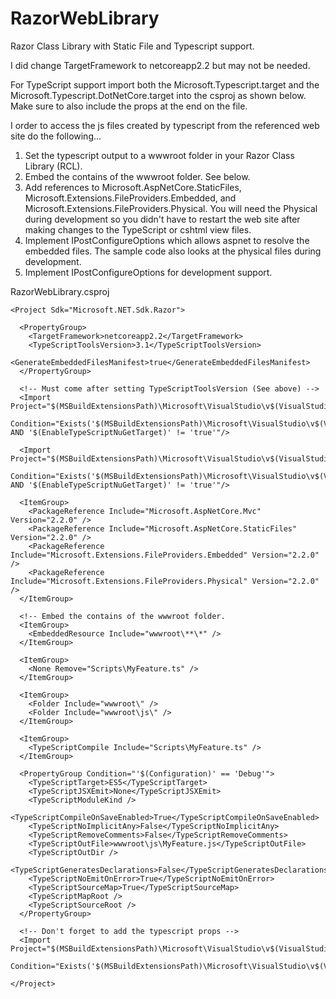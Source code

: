 # RazorWebLibrary
Razor Class Library with Static File and Typescript support.

I did change TargetFramework to netcoreapp2.2 but may not be needed. 

For TypeScript support import both the Microsoft.Typescript.target and the Microsoft.Typescript.DotNetCore.target into the csproj as shown
below. Make sure to also include the props at the end on the file.

I order to access the js files created by typescript from the referenced web site do the following...

1. Set the typescript output to a wwwroot folder in your Razor Class Library (RCL).
2. Embed the contains of the wwwroot folder. See below.
3. Add references to Microsoft.AspNetCore.StaticFiles, Microsoft.Extensions.FileProviders.Embedded, 
   and Microsoft.Extensions.FileProviders.Physical. You will need the Physical during development so you didn't have to restart the 
   web site after making changes to the TypeScript or cshtml view files.
4. Implement IPostConfigureOptions<StaticFileOptions> which allows aspnet to resolve the embedded files. The sample code 
   also looks at the physical files during development.
5. Implement IPostConfigureOptions<RazorViewEngineOptions> for development support.

RazorWebLibrary.csproj
```
<Project Sdk="Microsoft.NET.Sdk.Razor">

  <PropertyGroup>
    <TargetFramework>netcoreapp2.2</TargetFramework>
    <TypeScriptToolsVersion>3.1</TypeScriptToolsVersion>
    <GenerateEmbeddedFilesManifest>true</GenerateEmbeddedFilesManifest>
  </PropertyGroup>

  <!-- Must come after setting TypeScriptToolsVersion (See above) -->
  <Import Project="$(MSBuildExtensionsPath)\Microsoft\VisualStudio\v$(VisualStudioVersion)\TypeScript\Microsoft.TypeScript.targets"
          Condition="Exists('$(MSBuildExtensionsPath)\Microsoft\VisualStudio\v$(VisualStudioVersion)\TypeScript\Microsoft.TypeScript.targets') AND '$(EnableTypeScriptNuGetTarget)' != 'true'"/>

  <Import Project="$(MSBuildExtensionsPath)\Microsoft\VisualStudio\v$(VisualStudioVersion)\TypeScript\Microsoft.TypeScript.DotNetCore.targets"
          Condition="Exists('$(MSBuildExtensionsPath)\Microsoft\VisualStudio\v$(VisualStudioVersion)\TypeScript\Microsoft.TypeScript.DotNetCore.targets') AND '$(EnableTypeScriptNuGetTarget)' != 'true'"/>

  <ItemGroup>
    <PackageReference Include="Microsoft.AspNetCore.Mvc" Version="2.2.0" />
    <PackageReference Include="Microsoft.AspNetCore.StaticFiles" Version="2.2.0" />
    <PackageReference Include="Microsoft.Extensions.FileProviders.Embedded" Version="2.2.0" />
    <PackageReference Include="Microsoft.Extensions.FileProviders.Physical" Version="2.2.0" />
  </ItemGroup>

  <!-- Embed the contains of the wwwroot folder.
  <ItemGroup>
    <EmbeddedResource Include="wwwroot\**\*" />
  </ItemGroup>

  <ItemGroup>
    <None Remove="Scripts\MyFeature.ts" />
  </ItemGroup>
 
  <ItemGroup>
    <Folder Include="wwwroot\" />
    <Folder Include="wwwroot\js\" />
  </ItemGroup>
 
  <ItemGroup>
    <TypeScriptCompile Include="Scripts\MyFeature.ts" />
  </ItemGroup>

  <PropertyGroup Condition="'$(Configuration)' == 'Debug'">
    <TypeScriptTarget>ES5</TypeScriptTarget>
    <TypeScriptJSXEmit>None</TypeScriptJSXEmit>
    <TypeScriptModuleKind />
    <TypeScriptCompileOnSaveEnabled>True</TypeScriptCompileOnSaveEnabled>
    <TypeScriptNoImplicitAny>False</TypeScriptNoImplicitAny>
    <TypeScriptRemoveComments>False</TypeScriptRemoveComments>
    <TypeScriptOutFile>wwwroot\js\MyFeature.js</TypeScriptOutFile>
    <TypeScriptOutDir />
    <TypeScriptGeneratesDeclarations>False</TypeScriptGeneratesDeclarations>
    <TypeScriptNoEmitOnError>True</TypeScriptNoEmitOnError>
    <TypeScriptSourceMap>True</TypeScriptSourceMap>
    <TypeScriptMapRoot />
    <TypeScriptSourceRoot />
  </PropertyGroup>

  <!-- Don't forget to add the typescript props -->
  <Import Project="$(MSBuildExtensionsPath)\Microsoft\VisualStudio\v$(VisualStudioVersion)\TypeScript\Microsoft.TypeScript.Default.props"
    Condition="Exists('$(MSBuildExtensionsPath)\Microsoft\VisualStudio\v$(VisualStudioVersion)\TypeScript\Microsoft.TypeScript.Default.props')"/>

</Project>
```
